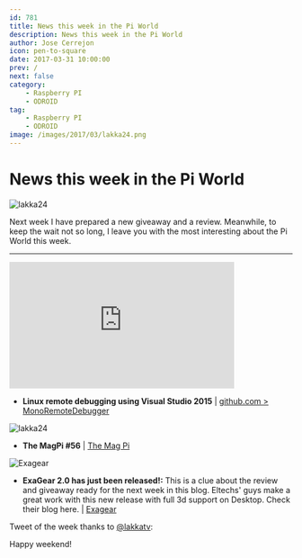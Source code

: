 ```yaml
---
id: 781
title: News this week in the Pi World
description: News this week in the Pi World
author: Jose Cerrejon
icon: pen-to-square
date: 2017-03-31 10:00:00
prev: /
next: false
category:
    - Raspberry PI
    - ODROID
tag:
    - Raspberry PI
    - ODROID
image: /images/2017/03/lakka24.png
---
```


# News this week in the Pi World

![lakka24](/images/2017/03/lakka24.png)

Next week I have prepared a new giveaway and a review. Meanwhile, to keep the wait not so long, I leave you with the most interesting about the Pi World this week.

---

<iframe width="400" height="225" src="https://www.youtube.com/embed/Tf-dV3hDZT4?rel=0" frameborder="0" allowfullscreen></iframe>

-   **Linux remote debugging using Visual Studio 2015** | [github.com > MonoRemoteDebugger](https://github.com/techl/MonoRemoteDebugger)

![lakka24](/images/2017/03/magpi56.png)

-   **The MagPi #56** | [The Mag Pi](https://magpi.cc/2oBtrJh)

![Exagear](/images/2017/03/exagear_cap_09_min.jpg)

-   **ExaGear 2.0 has just been released!:** This is a clue about the review and giveaway ready for the next week in this blog. Eltechs' guys make a great work with this new release with full 3d support on Desktop. Check their blog here. | [Exagear](https://www.simplerses.com/redir?red=https%3A%2F%2Feltechs.com%2Fnew-era-of-gaming-on-raspberry-pi%2F%3Futm_source%3Demail_parnters_on_releasedate%26utm_medium%3Dnew_era_of_gaming_on_raspberry_pi&mod=eyJ1Ijo4MTEsImMiOjI0MzUsInQiOjI2NDMsImoiOjY1NjYsImUiOlsidWx5c2Vzc0BnbWFpbC5jb20iXSwidiI6ImNsaWNrcyIsImgiOjE0OTA4OTMyMDB9)

Tweet of the week thanks to [@lakkatv](https://twitter.com/lakkatv/):

Happy weekend!
